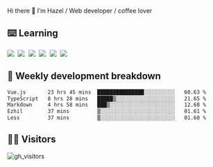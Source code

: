 
Hi there 👋 I’m Hazel / Web developer / coffee lover

## ⌨️ Learning

<samp>
 <a href="https://github.com/vuejs/core"><img src="https://api.iconify.design/logos:vue.svg" /></a>
  <a href="https://github.com/vuejs/core"><img src="https://api.iconify.design/logos:react.svg" /></a>
  <a href="https://github.com/solidjs/solid"><img src="https://api.iconify.design/logos:solidjs.svg" /></a>
  <a href="https://github.com/vitejs/vite"><img src="https://api.iconify.design/logos:vitejs.svg" /></a>
  <a href="https://github.com/microsoft/TypeScript"><img src="https://api.iconify.design/logos:typescript-icon.svg" /></a> 
  <a href="https://github.com/unocss/unocss"><img src="https://api.iconify.design/logos:unocss.svg" /></a>
  

</samp>


## 🦀 Weekly development breakdown

<!--START_SECTION:waka-->

```txt
Vue.js       23 hrs 45 mins  ███████████████░░░░░░░░░░   60.63 %
TypeScript   8 hrs 28 mins   █████▒░░░░░░░░░░░░░░░░░░░   21.65 %
Markdown     4 hrs 58 mins   ███▒░░░░░░░░░░░░░░░░░░░░░   12.68 %
Ezhil        37 mins         ▒░░░░░░░░░░░░░░░░░░░░░░░░   01.61 %
Less         37 mins         ▒░░░░░░░░░░░░░░░░░░░░░░░░   01.60 %
```

<!--END_SECTION:waka-->
## 👬🏻 Visitors

![gh_visitors](https://profile-counter.glitch.me/Hazel-Lin/count.svg)

